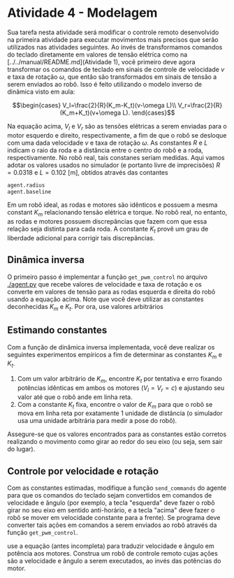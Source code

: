 # Atividade 4 - Modelagem

Sua tarefa nesta atividade será modificar o controle remoto desenvolvido na primeira atividade para executar movimentos mais precisos que serão utilizados nas atividades seguintes. Ao invés de transformamos comandos do teclado diretamente em valores de tensão elétrica como na [../../manual/README.md](Atividade 1), você primeiro deve agora transformar os comandos de teclado em sinais de controle de velocidade $`v`$ e taxa de rotação $`\omega`$, que então são transformados em sinais de tensão a serem enviados ao robô. Isso é feito utilizando o modelo inverso de dinâmica visto em aula:

```math
\begin{cases}
  V_l=\frac{2}{R}(K_m-K_t)(v-\omega L)\\
  V_r=\frac{2}{R}(K_m+K_t)(v+\omega L).
\end{cases}
```

Na equação acima, $`V_l`$ e $`V_r`$ são as tensões elétricas a serem enviadas para o motor esquerdo e direito, respectivamente, a fim de que o robô se desloque com uma dada velocidade $`v`$ e taxa de rotação $`\omega`$. 
As constantes $`R`$ e $`L`$ indicam o raio da roda e a distância entre o centro do robô e a roda, respectivamente. 
No robô real, tais constanes seriam medidas. Aqui vamos adotar os valores usados no simulador (e portanto livre de imprecisões) $`R=0.0318`$ e $`L=0.102`$ [m], obtidos através das contantes
```python
agent.radius
agent.baseline
```

Em um robô ideal, as rodas e motores são idênticos e possuem a mesma constant $K_m$ relacionando tensão elétrica e torque. 
No robô real, no entanto, as rodas e motores possuem discrepâncias que fazem com que essa relação seja distinta para cada roda.
A constante $K_t$ provê um grau de liberdade adicional para corrigir tais discrepâncias.

## Dinâmica inversa

O primeiro passo é implementar a função `get_pwm_control` no arquivo [./agent.py](agent.py) que recebe valores de velocidade e taxa de rotação e os converte em valores de tensão para as rodas esquerda e direita do robô usando a equação acima. Note que você deve utilizar as constantes deconhecidas $`K_m`$ e $`K_t`$. Por ora, use valores arbitrários

## Estimando constantes

Com a função de dinâmica inversa implementada, você deve realizar os seguintes experimentos empíricos a fim de determinar as constantes $`K_m`$ e $`K_t`$.

1. Com um valor arbitrário de $`K_m`$, encontre $`K_t`$ por tentativa e erro fixando potências idênticas em ambos os motores ($`V_l=V_r=c`$) e ajustando seu valor até que o robô ande em linha reta.
2. Com a constante $`K_t`$ fixa, encontre o valor de $`K_m`$ para que o robô se mova em linha reta por exatamente 1 unidade de distância (o simulador usa uma unidade arbitrária para medir a pose do robô).

Assegure-se que os valores encontrados para as constantes estão corretos realizando o movimento como girar ao redor do seu eixo (ou seja, sem sair do lugar).

## Controle por velocidade e rotação

Com as constantes estimadas, modifique a função `send_commands` do agente para que os comandos do teclado sejam convertidos em comandos de velocidade e ângulo (por exemplo, a tecla "esquerda" deve fazer o robô girar no seu eixo em sentido anti-horário, e a tecla "acima" deve fazer o robô se mover em velocidade constante para a frente). Se programa deve converter tais ações em comandos a serem enviados ao robô através da função ```get_pwm_control```.

use a equação (antes incompleta) para traduzir velocidade e ângulo em
potência aos motores. Construa um robô de controle remoto cujas ações são a velocidade e ângulo a
serem executados, ao invés das potências do motor.
